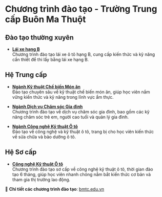 # Chương trình đào tạo - Trường Trung cấp Buôn Ma Thuột

## Đào tạo thường xuyên

- **[Lái xe hạng B](https://bmtc.edu.vn/?utm_source=chatgpt.com)**  
  Chương trình đào tạo lái xe ô tô hạng B, cung cấp kiến thức và kỹ năng cần thiết để thi lấy bằng lái xe hạng B.

## Hệ Trung cấp

- **[Ngành Kỹ thuật Chế biến Món ăn](https://bmtc.edu.vn/?utm_source=chatgpt.com)**  
  Đào tạo chuyên sâu về kỹ thuật chế biến món ăn, giúp học viên nắm vững kiến thức và kỹ năng trong lĩnh vực ẩm thực.

- **[Ngành Dịch vụ Chăm sóc Gia đình](https://bmtc.edu.vn/chuong-trinh-dao-tao-nganh-dich-vu-cham-soc-gia-dinh/?utm_source=chatgpt.com)**  
  Chương trình đào tạo về dịch vụ chăm sóc gia đình, bao gồm các kỹ năng chăm sóc trẻ em, người cao tuổi và quản lý gia đình.

- **[Ngành Công nghệ Kỹ thuật Ô tô](https://bmtc.edu.vn/?utm_source=chatgpt.com)**  
  Đào tạo về công nghệ và kỹ thuật ô tô, trang bị cho học viên kiến thức về sửa chữa và bảo dưỡng ô tô.

## Hệ Sơ cấp

- **[Công nghệ Kỹ thuật Ô tô](https://bmtc.edu.vn/3314-2/?utm_source=chatgpt.com)**  
  Chương trình đào tạo sơ cấp về công nghệ kỹ thuật ô tô, thời gian đào tạo 6 tháng, giúp học viên nhanh chóng nắm bắt kiến thức cơ bản và tham gia thị trường lao động.

📌 **Chi tiết các chương trình đào tạo**: [bmtc.edu.vn](https://bmtc.edu.vn/?utm_source=chatgpt.com)

